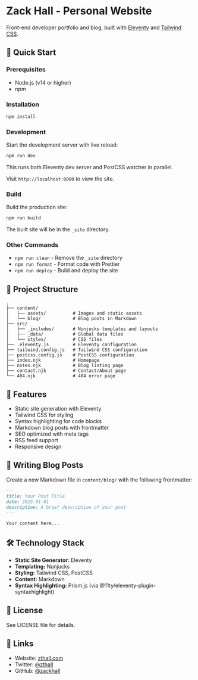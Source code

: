 # Zack Hall - Personal Website

Front-end developer portfolio and blog, built with [Eleventy](https://www.11ty.dev/) and [Tailwind CSS](https://tailwindcss.com/).

## 🚀 Quick Start

### Prerequisites

- Node.js (v14 or higher)
- npm

### Installation

```bash
npm install
```

### Development

Start the development server with live reload:

```bash
npm run dev
```

This runs both Eleventy dev server and PostCSS watcher in parallel.

Visit `http://localhost:8080` to view the site.

### Build

Build the production site:

```bash
npm run build
```

The built site will be in the `_site` directory.

### Other Commands

- `npm run clean` - Remove the `_site` directory
- `npm run format` - Format code with Prettier
- `npm run deploy` - Build and deploy the site

## 📁 Project Structure

```
.
├── content/
│   ├── assets/          # Images and static assets
│   └── blog/            # Blog posts in Markdown
├── src/
│   ├── _includes/       # Nunjucks templates and layouts
│   ├── _data/           # Global data files
│   └── styles/          # CSS files
├── .eleventy.js         # Eleventy configuration
├── tailwind.config.js   # Tailwind CSS configuration
├── postcss.config.js    # PostCSS configuration
├── index.njk            # Homepage
├── notes.njk            # Blog listing page
├── contact.njk          # Contact/About page
└── 404.njk              # 404 error page
```

## 🎨 Features

- Static site generation with Eleventy
- Tailwind CSS for styling
- Syntax highlighting for code blocks
- Markdown blog posts with frontmatter
- SEO optimized with meta tags
- RSS feed support
- Responsive design

## 📝 Writing Blog Posts

Create a new Markdown file in `content/blog/` with the following frontmatter:

```markdown
---
title: Your Post Title
date: 2025-01-01
description: A brief description of your post
---

Your content here...
```

## 🛠️ Technology Stack

- **Static Site Generator:** Eleventy
- **Templating:** Nunjucks
- **Styling:** Tailwind CSS, PostCSS
- **Content:** Markdown
- **Syntax Highlighting:** Prism.js (via @11ty/eleventy-plugin-syntaxhighlight)

## 📄 License

See LICENSE file for details.

## 🔗 Links

- Website: [zthall.com](https://zthall.com)
- Twitter: [@zthall](https://twitter.com/zthall)
- GitHub: [@zackhall](https://github.com/zackhall)
